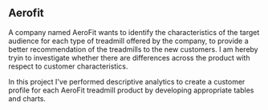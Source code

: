 ## Aerofit

A company named AeroFit wants to identify the characteristics of the target audience for each type of treadmill offered by the company, to provide a better recommendation of the treadmills to the new customers.
I am hereby tryin to investigate whether there are differences across the product with respect to customer characteristics.

In this project I've performed descriptive analytics to create a customer profile for each AeroFit treadmill product by developing appropriate tables and charts.
